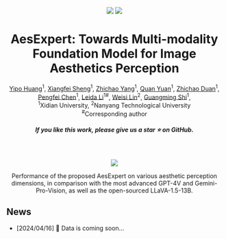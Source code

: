 <div align="center">
    
    
 <div>
    <a href="https://github.com/yipoh/AesBench"><img src="https://img.shields.io/github/stars/yipoh/AesExpert"/></a>
    <a href="https://arxiv.org/abs/2404.09624"><img src="https://img.shields.io/badge/Arxiv-2404:09624-red"/></a>


   </div>

 <h1>AesExpert: Towards Multi-modality Foundation Model for Image Aesthetics Perception </h1>

  <div>
      <a href="https://github.com/yipoh" target="_blank">Yipo Huang</a><sup>1</sup>,
      <a href="https://github.com/yipoh/AesBench" target="_blank">Xiangfei Sheng</a><sup>1</sup>,
      <a href="https://github.com/zc-cpu" target="_blank">Zhichao Yang</a><sup>1</sup>,
      <a href="https://github.com/dylanqyuan" target="_blank">Quan Yuan</a><sup>1</sup>,
      <a href="https://github.com/yipoh/AesBench" target="_blank">Zhichao Duan</a><sup>1</sup>,
  </div>

   <div>
      <a href="https://faculty.xidian.edu.cn/chenpengfei/en/index.htm" target="_blank">Pengfei Chen</a><sup>1</sup>,
      <a href="https://scholar.google.com/citations?user=xMvuFI8AAAAJ&hl=en&oi=ao" target="_blank">Leida Li</a><sup>1</sup><sup>#</sup>,
      <a href="https://scholar.google.com/citations?user=D_S41X4AAAAJ&hl=en&oi=ao" target="_blank">Weisi Lin</a><sup>2</sup>,
      <a href="https://scholar.google.com/citations?hl=zh-CN&user=11aRt9oAAAAJ&view_op=list_works&sortby=pubdate" target="_blank">Guangming Shi</a><sup>1</sup>,
  </div>


  <div>
  <sup>1</sup>Xidian University, <sup>2</sup>Nanyang Technological University
       </div>   

<div>
<sup>#</sup>Corresponding author
   </div>


<h5 align="center"> If you like this work, please give us a star ⭐ on GitHub.  </h2>




</div>

 <br>

</h5>
</p> 
<p align="center">
    <img src="figs/teaserFig.png"/>
<p>
    <p align="center">Performance of the proposed AesExpert on various aesthetic perception dimensions, in comparison with the most advanced GPT-4V and Gemini-Pro-Vision, as well as the open-sourced LLaVA-1.5-13B.</p>
    </p> 
     </p> 
     </p> 

## News
- [2024/04/16] 🚩 Data is coming soon...

